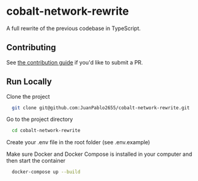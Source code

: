 # cobalt-network-rewrite

A full rewrite of the previous codebase in TypeScript.

## Contributing

See [the contribution guide](https://github.com/JuanPablo2655/cobalt-network-rewrite/blob/master/.github/CONTRIBUTING.md) if you'd like to submit a PR.

## Run Locally

Clone the project

```bash
  git clone git@github.com:JuanPablo2655/cobalt-network-rewrite.git
```

Go to the project directory

```bash
  cd cobalt-network-rewrite
```

Create your .env file in the root folder (see .env.example)

Make sure Docker and Docker Compose is installed in your computer and then start the container

```bash
  docker-compose up --build
```
